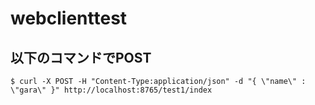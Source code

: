 # webclienttest

## 以下のコマンドでPOST
<!-- `$ curl -X POST -H "Content-Type:application/json" -d "{ \"bangou\" : \"1\" , \"name\" : \"鈴木\" }" http://localhost:8765/test1/index` -->
`$ curl -X POST -H "Content-Type:application/json" -d "{ \"name\" : \"gara\" }" http://localhost:8765/test1/index`
